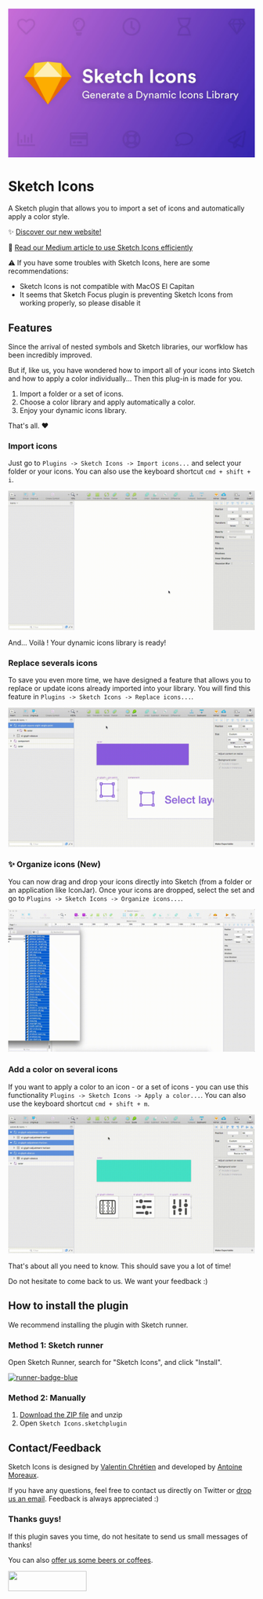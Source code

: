 <a href="https://github.com/AMoreaux/Sketch-Icons/releases/download/v5.0.0/Sketch-Icons.sketchplugin.zip" target="_blank">![alt text](https://raw.githubusercontent.com/AMoreaux/Sketch-Icons/master/images/sketch-icons-cover.jpeg)</a>

# Sketch Icons

A Sketch plugin that allows you to import a set of icons and automatically apply a color style.

✨ <a href="https://sketchicons.com" target="_blank">Discover our new website!</a>

📣 <a href="https://blog.prototypr.io/introducing-sketch-icons-2074d9dc9ed2" target="_blank">Read our Medium article to use Sketch Icons efficiently</a>

⚠️ If you have some troubles with Sketch Icons, here are some recommendations:
- Sketch Icons is not compatible with MacOS El Capitan
- It seems that Sketch Focus plugin is preventing Sketch Icons from working properly, so please disable it

## Features

Since the arrival of nested symbols and Sketch libraries, our worfklow has been incredibly improved.

But if, like us, you have wondered how to import all of your icons into Sketch and how to apply a color individually... Then this plug-in is made for you.

1. Import a folder or a set of icons.
2. Choose a color library and apply automatically a color.
3. Enjoy your dynamic icons library.

That's all. ❤️

### Import icons

Just go to `Plugins -> Sketch Icons -> Import icons...` and select your folder or your icons. You can also use the keyboard shortcut `cmd + shift + i`.

![alt text](https://raw.githubusercontent.com/AMoreaux/Sketch-Icons/master/images/import-icons.gif)

And... Voilà ! Your dynamic icons library is ready!

### Replace severals icons

To save you even more time, we have designed a feature that allows you to replace or update icons already imported into your library. You will find this feature in `Plugins -> Sketch Icons -> Replace icons...`.

![alt text](https://raw.githubusercontent.com/AMoreaux/Sketch-Icons/master/images/update-icons.gif)

### ✨ Organize icons (New)

You can now drag and drop your icons directly into Sketch (from a folder or an application like IconJar). Once your icons are dropped, select the set and go to `Plugins -> Sketch Icons -> Organize icons...`.

![alt text](https://raw.githubusercontent.com/AMoreaux/Sketch-Icons/master/images/organize-icons.gif)

### Add a color on several icons

If you want to apply a color to an icon - or a set of icons - you can use this functionality `Plugins -> Sketch Icons -> Apply a color...`. You can also use the keyboard shortcut `cmd + shift + m`.

![alt text](https://raw.githubusercontent.com/AMoreaux/Sketch-Icons/master/images/add-mask-icons.gif)

That's about all you need to know. This should save you a lot of time!

Do not hesitate to come back to us. We want your feedback :)

## How to install the plugin

We recommend installing the plugin with Sketch runner.

### Method 1: Sketch runner

 Open Sketch Runner, search for "Sketch Icons", and click "Install".

 <a href="http://bit.ly/SketchRunnerWebsite">
 	<img width="160" height="41" src="http://bit.ly/RunnerBadgeBlue" alt="runner-badge-blue">
 </a>

### Method 2: Manually

1. [Download the ZIP file](https://github.com/AMoreaux/Sketch-Icons/releases/latest) and unzip
2. Open `Sketch Icons.sketchplugin`

## Contact/Feedback

Sketch Icons is designed by [Valentin Chrétien](https://twitter.com/valentinchrt) and developed by [Antoine Moreaux](https://twitter.com/Antoine_Moreaux).

If you have any questions, feel free to contact us directly on Twitter or [drop us an email](mailto:moreaux.antoine@gmail.com). Feedback is always appreciated :)

### Thanks guys!

If this plugin saves you time, do not hesitate to send us small messages of thanks! 

You can also [offer us some beers or coffees](https://www.paypal.me/AntoineMoreaux).

<a href="https://www.paypal.me/AntoineMoreaux">
	<img width="160" height="41" src="https://raw.githubusercontent.com/DWilliames/PDF-export-sketch-plugin/master/images/paypal-badge.png">
</a>
